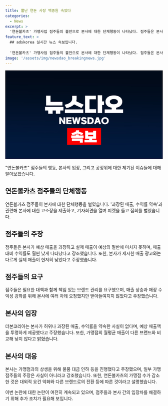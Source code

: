 ```yaml
---
title: 뿔난 연돈 사장 백종원 속았다
categories:
  - News
excerpt: >
  '연돈볼카츠' 가맹사업 점주들의 불만으로 본사에 대한 단체행동이 나타났다. 점주들은 본사가 허위 및 과장된 매출과 수익률을 제시하며 가맹점을 모집한 것이라고 주장하고 있다. 이에 대해 더본코리아는 이를 부인하며 가맹계약 과정에서 투명하게 정보를 제공했다고 반박했다. 점주들은 실제 매출과 수익률이 제시된 것보다 현저히 낮다며 본사에 개선을 요구했으나 본사의 대응이 미흡하다고 주장했다. 점주들은 가맹점 폐점과 관련하여 공정거래위원회에 신고서를 제출했으며, 본사는 이에 대해 적극적이지 않다고 반박했다. 앞으로 점주들의 이야기와 본사의 입장이 공정하게 밝혀질 필요가 있다.
feature_text: >
  ## adskorea 실시간 뉴스 속보입니다.

  '연돈볼카츠' 가맹사업 점주들의 불만으로 본사에 대한 단체행동이 나타났다. 점주들은 본사가 허위 및 과장된 매출과 수익률을 제시하며 가맹점을 모집한 것이라고 주장하고 있다. 이에 대해 더본코리아는 이를 부인하며 가맹계약 과정에서 투명하게 정보를 제공했다고 반박했다. 점주들은 실제 매출과 수익률이 제시된 것보다 현저히 낮다며 본사에 개선을 요구했으나 본사의 대응이 미흡하다고 주장했다. 점주들은 가맹점 폐점과 관련하여 공정거래위원회에 신고서를 제출했으며, 본사는 이에 대해 적극적이지 않다고 반박했다. 앞으로 점주들의 이야기와 본사의 입장이 공정하게 밝혀질 필요가 있다.
image: '/assets/img/newsdao_breakingnews.jpg'
---
```


<p><img src="/assets/img/newsdao_breakingnews.jpg" alt="adskorea 속보" /></p>

<p>"연돈볼카츠" 점주들의 행동, 본사의 입장, 그리고 공정위에 대한 제기된 이슈들에 대해 알아보겠습니다.</p>

<h2 data-ke-size="size26">연돈볼카츠 점주들의 단체행동</h2>

<p>연돈볼카츠 점주들이 본사에 대한 단체행동을 벌였습니다. '과장된 매출, 수익률 약속'과 관련해 본사에 대한 고소장을 제출하고, 기자회견을 열며 피켓을 들고 집회를 벌였습니다.</p>

<h2 data-ke-size="size26">점주들의 주장</h2>

<p>점주들은 본사가 예상 매출을 과장하고 실제 매출이 예상의 절반에 미치지 못하며, 매출 대비 수익률도 훨씬 낮게 나타났다고 강조했습니다. 또한, 본사가 제시한 매출 광고와는 다르게 실제 매출이 현저히 낮았다고 주장했습니다.</p>

<h2 data-ke-size="size26">점주들의 요구</h2>

<p>점주들은 필요한 대책과 함께 책임 있는 브랜드 관리를 요구했으며, 매출 상승과 매장 수익성 강화를 위해 본사에 여러 차례 요청했지만 받아들여지지 않았다고 주장했습니다.</p>

<h2 data-ke-size="size26">본사의 입장</h2>

<p>더본코리아는 본사가 허위나 과장된 매출, 수익률을 약속한 사실이 없다며, 예상 매출액을 투명하게 제공했다고 주장했습니다. 또한, 가맹점의 월평균 매출이 다른 브랜드와 비교해 낮지 않다고 밝혔습니다.</p>

<h2 data-ke-size="size26">본사의 대응</h2>

<p>본사는 가맹점과의 상생을 위해 물품 대금 인하 등을 진행했다고 주장했으며, 일부 가맹점주들의 주장은 사실이 아니라고 강조했습니다. 또한, 연돈볼카츠의 가맹점 수가 감소한 것은 대외적 요건 악화와 다른 브랜드로의 전환 등에 따른 것이라고 설명했습니다.</p>

<p>이번 논란에 대한 논란이 여전히 계속되고 있으며, 점주들과 본사 간의 입장차를 해결하기 위해 추가 조치가 필요해 보입니다.</p>

